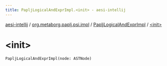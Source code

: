 ```yaml
---
title: PapljLogicalAndExprImpl.<init> - aesi-intellij
---
```


[aesi-intellij](../../index.html) / [org.metaborg.paplj.psi.impl](../index.html) / [PapljLogicalAndExprImpl](index.html) / [&lt;init&gt;](.)

# &lt;init&gt;

`PapljLogicalAndExprImpl(node: ASTNode)`
